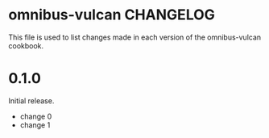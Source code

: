 # omnibus-vulcan CHANGELOG

This file is used to list changes made in each version of the omnibus-vulcan cookbook.

# 0.1.0

Initial release.

- change 0
- change 1

